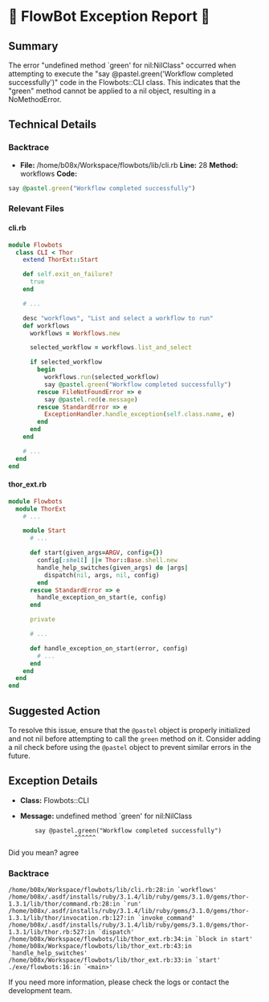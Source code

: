 # 🤖 FlowBot Exception Report 🤖


## Summary
The error "undefined method `green' for nil:NilClass" occurred when attempting to execute the "say @pastel.green('Workflow completed successfully')" code in the Flowbots::CLI class. This indicates that the "green" method cannot be applied to a nil object, resulting in a NoMethodError.

## Technical Details
### Backtrace
- **File:** /home/b08x/Workspace/flowbots/lib/cli.rb
**Line:** 28
**Method:** workflows
**Code:**
```ruby
say @pastel.green("Workflow completed successfully")
```

### Relevant Files
#### cli.rb
```ruby
module Flowbots
  class CLI < Thor
    extend ThorExt::Start

    def self.exit_on_failure?
      true
    end

    # ...

    desc "workflows", "List and select a workflow to run"
    def workflows
      workflows = Workflows.new

      selected_workflow = workflows.list_and_select

      if selected_workflow
        begin
          workflows.run(selected_workflow)
          say @pastel.green("Workflow completed successfully")
        rescue FileNotFoundError => e
          say @pastel.red(e.message)
        rescue StandardError => e
          ExceptionHandler.handle_exception(self.class.name, e)
        end
      end
    end

    # ...
  end
end
```

#### thor_ext.rb
```ruby
module Flowbots
  module ThorExt
    # ...

    module Start
      # ...

      def start(given_args=ARGV, config={})
        config[:shell] ||= Thor::Base.shell.new
        handle_help_switches(given_args) do |args|
          dispatch(nil, args, nil, config)
        end
      rescue StandardError => e
        handle_exception_on_start(e, config)
      end

      private

      # ...

      def handle_exception_on_start(error, config)
        # ...
      end
    end
  end
end
```

## Suggested Action
To resolve this issue, ensure that the `@pastel` object is properly initialized and not nil before attempting to call the `green` method on it. Consider adding a nil check before using the `@pastel` object to prevent similar errors in the future.


## Exception Details

- **Class:** Flowbots::CLI
- **Message:** undefined method `green' for nil:NilClass

          say @pastel.green("Workflow completed successfully")
                     ^^^^^^
Did you mean?  agree

### Backtrace

```
/home/b08x/Workspace/flowbots/lib/cli.rb:28:in `workflows'
/home/b08x/.asdf/installs/ruby/3.1.4/lib/ruby/gems/3.1.0/gems/thor-1.3.1/lib/thor/command.rb:28:in `run'
/home/b08x/.asdf/installs/ruby/3.1.4/lib/ruby/gems/3.1.0/gems/thor-1.3.1/lib/thor/invocation.rb:127:in `invoke_command'
/home/b08x/.asdf/installs/ruby/3.1.4/lib/ruby/gems/3.1.0/gems/thor-1.3.1/lib/thor.rb:527:in `dispatch'
/home/b08x/Workspace/flowbots/lib/thor_ext.rb:34:in `block in start'
/home/b08x/Workspace/flowbots/lib/thor_ext.rb:43:in `handle_help_switches'
/home/b08x/Workspace/flowbots/lib/thor_ext.rb:33:in `start'
./exe/flowbots:16:in `<main>'
```

If you need more information, please check the logs or contact the development team.
